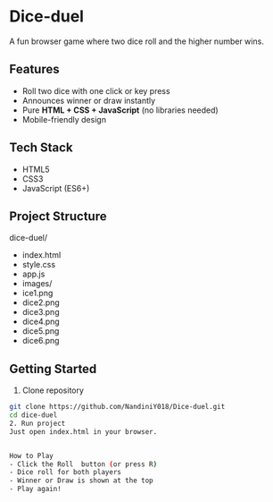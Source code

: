 # Dice-duel

A fun browser game where two dice roll and the higher number wins.  

## Features
- Roll two dice with one click or key press  
- Announces winner or draw instantly  
- Pure **HTML + CSS + JavaScript** (no libraries needed)  
- Mobile-friendly design  

## Tech Stack
- HTML5  
- CSS3  
- JavaScript (ES6+)  

## Project Structure
dice-duel/
 - index.html
 - style.css
 -  app.js
 -  images/
 - ice1.png
 - dice2.png
 - dice3.png
 - dice4.png
 - dice5.png
 - dice6.png

##  Getting Started

 1. Clone repository
  ```bash
  git clone https://github.com/NandiniY018/Dice-duel.git
  cd dice-duel
2. Run project
  Just open index.html in your browser.
  

 How to Play
  - Click the Roll  button (or press R)
  - Dice roll for both players
  - Winner or Draw is shown at the top
  - Play again!


